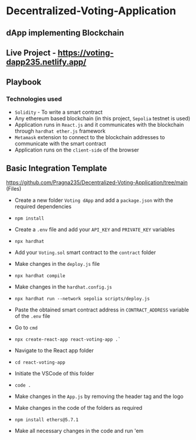 # Decentralized-Voting-Application

## dApp implementing Blockchain

## Live Project - https://voting-dapp235.netlify.app/

## Playbook

### Technologies used
 - `Solidity` - To write a smart contract
 - Any ethereum based blockchain (in this project, `Sepolia` testnet is used)
 - Application runs in `React.js` and it communicates with the blockchain through `hardhat ether.js` framework
 - `Metamask` extension to connect to the blockchain addresses to communicate with the smart contract
 - Application runs on the `client-side` of the browser

## Basic Integration Template

https://github.com/Pragna235/Decentralized-Voting-Application/tree/main (Files)

- Create a new folder `Voting dApp` and add a `package.json` with the required dependencies
-     npm install
- Create a `.env` file and add your `API_KEY` and `PRIVATE_KEY` variables
-     npx hardhat
- Add your `Voting.sol` smart contract to the `contract` folder
- Make changes in the `deploy.js` file
-     npx hardhat compile
- Make changes in the `hardhat.config.js`
-     npx hardhat run --network sepolia scripts/deploy.js
- Paste the obtained smart contract address in `CONTRACT_ADDRESS` variable of the `.env` file


- Go to `cmd`
-     npx create-react-app react-voting-app .`
- Navigate to the React app folder
-     cd react-voting-app
- Initiate the VSCode of this folder
-     code .
- Make changes in the `App.js` by removing the header tag and the logo
- Make changes in the code of the folders as required
-     npm install ethers@5.7.1
- Make all necessary changes in the code and run 'em
